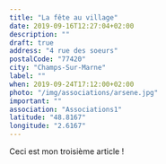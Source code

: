 ```yaml
---
title: "La fête au village"
date: 2019-09-16T12:27:04+02:00
description: ""
draft: true
address: "4 rue des soeurs"
postalCode: "77420"
city: "Champs-Sur-Marne"
label: ""
when: 2019-09-24T17:12:00+02:00
photo: "/img/associations/arsene.jpg"
important: ""
association: "Associations1"
latitude: "48.8167" 
longitude: "2.6167"
---
```


Ceci est mon troisième article ! 